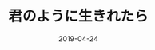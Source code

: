 ---
discogs_id: 13378782
discogs_master_id: 2541013
title: 君のように生きれたら
artists: ['宇宙ネコ子']
date: 2019-04-24
genre: ['Rock', 'Pop']
image: 君のように生きれたら-13378782.jpg
label: Loom Records
country: Japan
styles: ['J-pop', 'Indie Rock', 'Shoegaze']
video: https://www.youtube.com/watch?v=KS1F_ucLx0Y
---